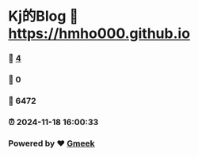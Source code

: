 # Kj的Blog :link: https://hmho000.github.io 
### :page_facing_up: [4](https://hmho000.github.io/tag.html) 
### :speech_balloon: 0 
### :hibiscus: 6472 
### :alarm_clock: 2024-11-18 16:00:33 
### Powered by :heart: [Gmeek](https://github.com/Meekdai/Gmeek)
